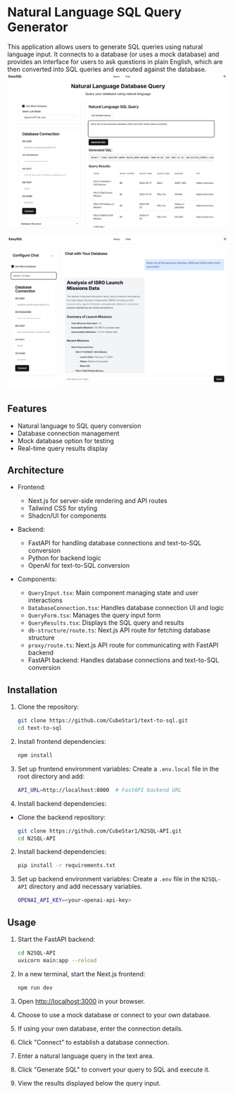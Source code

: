 # Natural Language SQL Query Generator

This application allows users to generate SQL queries using natural language input. It connects to a database (or uses a mock database) and provides an interface for users to ask questions in plain English, which are then converted into SQL queries and executed against the database.
![Screenshot](https://github.com/CubeStar1/text-to-sql/blob/master/public/easysql-landing.png)

![Screenshot](https://github.com/CubeStar1/text-to-sql/blob/master/public/easysql-chat.png)



## Features

- Natural language to SQL query conversion
- Database connection management
- Mock database option for testing
- Real-time query results display

## Architecture

- Frontend:
  - Next.js for server-side rendering and API routes
  - Tailwind CSS for styling
  - Shadcn/UI for components

- Backend:
  - FastAPI for handling database connections and text-to-SQL conversion
  - Python for backend logic
  - OpenAI for text-to-SQL conversion
  

- Components:
  - `QueryInput.tsx`: Main component managing state and user interactions
  - `DatabaseConnection.tsx`: Handles database connection UI and logic
  - `QueryForm.tsx`: Manages the query input form
  - `QueryResults.tsx`: Displays the SQL query and results
  - `db-structure/route.ts`: Next.js API route for fetching database structure
  - `proxy/route.ts`: Next.js API route for communicating with FastAPI backend
  - FastAPI backend: Handles database connections and text-to-SQL conversion

## Installation

1. Clone the repository:
   ```bash
   git clone https://github.com/CubeStar1/text-to-sql.git
   cd text-to-sql
   ```

2. Install frontend dependencies:
   ```bash
   npm install
   ```

3. Set up frontend environment variables:
   Create a `.env.local` file in the root directory and add:
   ```bash
   API_URL=http://localhost:8000  # FastAPI backend URL
   ```

4. Install backend dependencies:
- Clone the backend repository:
   ```bash
   git clone https://github.com/CubeStar1/N2SQL-API.git
   cd N2SQL-API
   ```

2. Install backend dependencies:
   ```bash
   pip install -r requirements.txt
   ```

5. Set up backend environment variables:
   Create a `.env` file in the `N2SQL-API` directory and add necessary variables.
   ```bash
   OPENAI_API_KEY=<your-openai-api-key>
   ```

## Usage

1. Start the FastAPI backend:
   ```bash
   cd N2SQL-API
   uvicorn main:app --reload
   ```

2. In a new terminal, start the Next.js frontend:
   ```bash
   npm run dev
   ```

3. Open [http://localhost:3000](http://localhost:3000) in your browser.

4. Choose to use a mock database or connect to your own database.

5. If using your own database, enter the connection details.

6. Click "Connect" to establish a database connection.

7. Enter a natural language query in the text area.

8. Click "Generate SQL" to convert your query to SQL and execute it.

9. View the results displayed below the query input.



